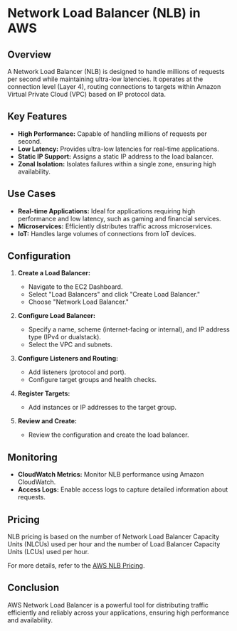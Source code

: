 # Network Load Balancer (NLB) in AWS

## Overview
A Network Load Balancer (NLB) is designed to handle millions of requests per second while maintaining ultra-low latencies. It operates at the connection level (Layer 4), routing connections to targets within Amazon Virtual Private Cloud (VPC) based on IP protocol data.

## Key Features
- **High Performance:** Capable of handling millions of requests per second.
- **Low Latency:** Provides ultra-low latencies for real-time applications.
- **Static IP Support:** Assigns a static IP address to the load balancer.
- **Zonal Isolation:** Isolates failures within a single zone, ensuring high availability.

## Use Cases
- **Real-time Applications:** Ideal for applications requiring high performance and low latency, such as gaming and financial services.
- **Microservices:** Efficiently distributes traffic across microservices.
- **IoT:** Handles large volumes of connections from IoT devices.

## Configuration
1. **Create a Load Balancer:**
    - Navigate to the EC2 Dashboard.
    - Select "Load Balancers" and click "Create Load Balancer."
    - Choose "Network Load Balancer."

2. **Configure Load Balancer:**
    - Specify a name, scheme (internet-facing or internal), and IP address type (IPv4 or dualstack).
    - Select the VPC and subnets.

3. **Configure Listeners and Routing:**
    - Add listeners (protocol and port).
    - Configure target groups and health checks.

4. **Register Targets:**
    - Add instances or IP addresses to the target group.

5. **Review and Create:**
    - Review the configuration and create the load balancer.

## Monitoring
- **CloudWatch Metrics:** Monitor NLB performance using Amazon CloudWatch.
- **Access Logs:** Enable access logs to capture detailed information about requests.

## Pricing
NLB pricing is based on the number of Network Load Balancer Capacity Units (NLCUs) used per hour and the number of Load Balancer Capacity Units (LCUs) used per hour.

For more details, refer to the [AWS NLB Pricing](https://aws.amazon.com/elasticloadbalancing/pricing/).

## Conclusion
AWS Network Load Balancer is a powerful tool for distributing traffic efficiently and reliably across your applications, ensuring high performance and availability.
